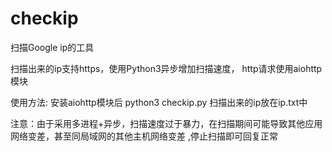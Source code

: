 # checkip
扫描Google ip的工具



扫描出来的ip支持https，使用Python3异步增加扫描速度，
http请求使用aiohttp模块



使用方法: 安装aiohttp模块后 python3 checkip.py
扫描出来的ip放在ip.txt中



注意：由于采用多进程+异步，扫描速度过于暴力，在扫描期间可能导致其他应用网络变差，甚至同局域网的其他主机网络变差
,停止扫描即可回复正常
